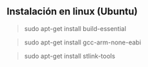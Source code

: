 ## Instalación en linux (Ubuntu)
> sudo apt-get install build-essential

> sudo apt-get install gcc-arm-none-eabi

> sudo apt-get install stlink-tools